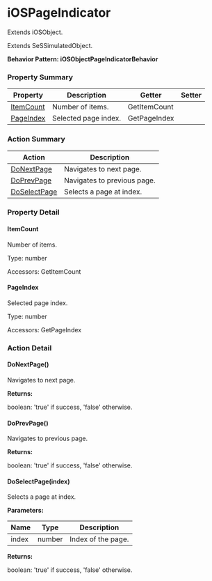 # iOSPageIndicator

Extends <link displaytype="text" defaultstyle="true" type="topiclink" href="iOSObject" styleclass="Normal" translate="true">iOSObject</link>.

Extends SeSSimulatedObject.





**Behavior Pattern: iOSObjectPageIndicatorBehavior**


<!-- ============================== property summary ========================== -->

	

### Property Summary

| **Property** | **Description** | **Getter** | **Setter** |
| ------------ | --------------- | ---------- | ---------- |
| [ItemCount](#ItemCount) | Number of items. | GetItemCount |  |
| [PageIndex](#PageIndex) | Selected page index. | GetPageIndex |  |



	
<!-- ============================== action summary ========================== -->



### Action Summary

|  **Action** | **Description** | 
| ----------- | --------------- |
|	[DoNextPage](#DoNextPage) | Navigates to next page. |
|	[DoPrevPage](#DoPrevPage) | Navigates to previous page. |
|	[DoSelectPage](#DoSelectPage) | Selects a page at index. |




<!-- ============================== property detail ========================== -->
	
### Property Detail
		
<a name="ItemCount"></a>
#### ItemCount


Number of items.

			
	
			
Type: number
			
			
Accessors: GetItemCount
			
		
<a name="PageIndex"></a>
#### PageIndex


Selected page index.

			
	
			
Type: number
			
			
Accessors: GetPageIndex
			
		
	
	
<!-- ============================== action detail ========================== -->
	
### Action Detail
		
<a name="DoNextPage"></a>    
#### DoNextPage()

Navigates to next page.




**Returns:**

boolean: 'true' if success, 'false' otherwise.



<a name="see.also.iospageindicator.donextpage"></a>

<a name="DoPrevPage"></a>    
#### DoPrevPage()

Navigates to previous page.




**Returns:**

boolean: 'true' if success, 'false' otherwise.



<a name="see.also.iospageindicator.doprevpage"></a>

<a name="DoSelectPage"></a>    
#### DoSelectPage(index)

Selects a page at index.


**Parameters:**

|	**Name** | **Type** | **Description** |
| ---------- | -------- | --------------- |
| index | number |	Index of the page. |




**Returns:**

boolean: 'true' if success, 'false' otherwise.



<a name="see.also.iospageindicator.doselectpage"></a>

	

